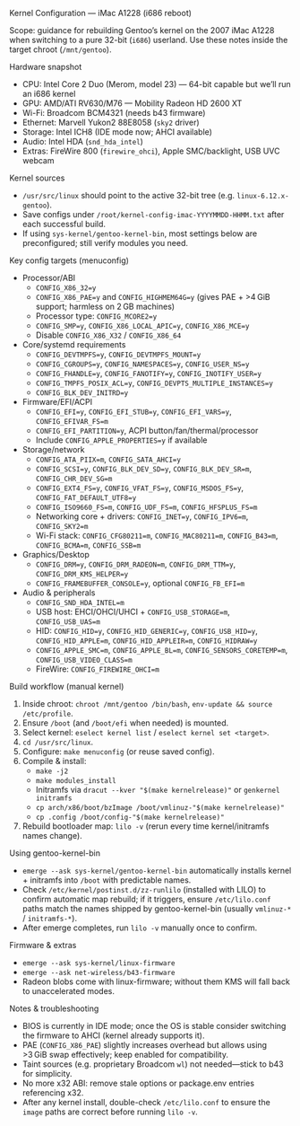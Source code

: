 Kernel Configuration — iMac A1228 (i686 reboot)

Scope: guidance for rebuilding Gentoo’s kernel on the 2007 iMac A1228 when switching to a pure 32-bit (`i686`) userland. Use these notes inside the target chroot (`/mnt/gentoo`).

Hardware snapshot
- CPU: Intel Core 2 Duo (Merom, model 23) — 64-bit capable but we’ll run an i686 kernel
- GPU: AMD/ATI RV630/M76 — Mobility Radeon HD 2600 XT
- Wi-Fi: Broadcom BCM4321 (needs b43 firmware)
- Ethernet: Marvell Yukon2 88E8058 (`sky2` driver)
- Storage: Intel ICH8 (IDE mode now; AHCI available)
- Audio: Intel HDA (`snd_hda_intel`)
- Extras: FireWire 800 (`firewire_ohci`), Apple SMC/backlight, USB UVC webcam

Kernel sources
- `/usr/src/linux` should point to the active 32-bit tree (e.g. `linux-6.12.x-gentoo`).
- Save configs under `/root/kernel-config-imac-YYYYMMDD-HHMM.txt` after each successful build.
- If using `sys-kernel/gentoo-kernel-bin`, most settings below are preconfigured; still verify modules you need.

Key config targets (menuconfig)
- Processor/ABI
  - `CONFIG_X86_32=y`
  - `CONFIG_X86_PAE=y` and `CONFIG_HIGHMEM64G=y` (gives PAE + >4 GiB support; harmless on 2 GB machines)
  - Processor type: `CONFIG_MCORE2=y`
  - `CONFIG_SMP=y`, `CONFIG_X86_LOCAL_APIC=y`, `CONFIG_X86_MCE=y`
  - Disable `CONFIG_X86_X32` / `CONFIG_X86_64`
- Core/systemd requirements
  - `CONFIG_DEVTMPFS=y`, `CONFIG_DEVTMPFS_MOUNT=y`
  - `CONFIG_CGROUPS=y`, `CONFIG_NAMESPACES=y`, `CONFIG_USER_NS=y`
  - `CONFIG_FHANDLE=y`, `CONFIG_FANOTIFY=y`, `CONFIG_INOTIFY_USER=y`
  - `CONFIG_TMPFS_POSIX_ACL=y`, `CONFIG_DEVPTS_MULTIPLE_INSTANCES=y`
  - `CONFIG_BLK_DEV_INITRD=y`
- Firmware/EFI/ACPI
  - `CONFIG_EFI=y`, `CONFIG_EFI_STUB=y`, `CONFIG_EFI_VARS=y`, `CONFIG_EFIVAR_FS=m`
  - `CONFIG_EFI_PARTITION=y`, ACPI button/fan/thermal/processor
  - Include `CONFIG_APPLE_PROPERTIES=y` if available
- Storage/network
  - `CONFIG_ATA_PIIX=m`, `CONFIG_SATA_AHCI=y`
  - `CONFIG_SCSI=y`, `CONFIG_BLK_DEV_SD=y`, `CONFIG_BLK_DEV_SR=m`, `CONFIG_CHR_DEV_SG=m`
  - `CONFIG_EXT4_FS=y`, `CONFIG_VFAT_FS=y`, `CONFIG_MSDOS_FS=y`, `CONFIG_FAT_DEFAULT_UTF8=y`
  - `CONFIG_ISO9660_FS=m`, `CONFIG_UDF_FS=m`, `CONFIG_HFSPLUS_FS=m`
  - Networking core + drivers: `CONFIG_INET=y`, `CONFIG_IPV6=m`, `CONFIG_SKY2=m`
  - Wi-Fi stack: `CONFIG_CFG80211=m`, `CONFIG_MAC80211=m`, `CONFIG_B43=m`, `CONFIG_BCMA=m`, `CONFIG_SSB=m`
- Graphics/Desktop
  - `CONFIG_DRM=y`, `CONFIG_DRM_RADEON=m`, `CONFIG_DRM_TTM=y`, `CONFIG_DRM_KMS_HELPER=y`
  - `CONFIG_FRAMEBUFFER_CONSOLE=y`, optional `CONFIG_FB_EFI=m`
- Audio & peripherals
  - `CONFIG_SND_HDA_INTEL=m`
  - USB host: EHCI/OHCI/UHCI + `CONFIG_USB_STORAGE=m`, `CONFIG_USB_UAS=m`
  - HID: `CONFIG_HID=y`, `CONFIG_HID_GENERIC=y`, `CONFIG_USB_HID=y`, `CONFIG_HID_APPLE=m`, `CONFIG_HID_APPLEIR=m`, `CONFIG_HIDRAW=y`
  - `CONFIG_APPLE_SMC=m`, `CONFIG_APPLE_BL=m`, `CONFIG_SENSORS_CORETEMP=m`, `CONFIG_USB_VIDEO_CLASS=m`
  - FireWire: `CONFIG_FIREWIRE_OHCI=m`

Build workflow (manual kernel)
1. Inside chroot: `chroot /mnt/gentoo /bin/bash`, `env-update && source /etc/profile`.
2. Ensure `/boot` (and `/boot/efi` when needed) is mounted.
3. Select kernel: `eselect kernel list` / `eselect kernel set <target>`.
4. `cd /usr/src/linux`.
5. Configure: `make menuconfig` (or reuse saved config).
6. Compile & install:
   - `make -j2`
   - `make modules_install`
   - Initramfs via `dracut --kver "$(make kernelrelease)"` or `genkernel initramfs`
   - `cp arch/x86/boot/bzImage /boot/vmlinuz-"$(make kernelrelease)"`
   - `cp .config /boot/config-"$(make kernelrelease)"`
7. Rebuild bootloader map: `lilo -v` (rerun every time kernel/initramfs names change).

Using gentoo-kernel-bin
- `emerge --ask sys-kernel/gentoo-kernel-bin` automatically installs kernel + initramfs into `/boot` with predictable names.
- Check `/etc/kernel/postinst.d/zz-runlilo` (installed with LILO) to confirm automatic map rebuild; if it triggers, ensure `/etc/lilo.conf` paths match the names shipped by gentoo-kernel-bin (usually `vmlinuz-*` / `initramfs-*`).
- After emerge completes, run `lilo -v` manually once to confirm.

Firmware & extras
- `emerge --ask sys-kernel/linux-firmware`
- `emerge --ask net-wireless/b43-firmware`
- Radeon blobs come with linux-firmware; without them KMS will fall back to unaccelerated modes.

Notes & troubleshooting
- BIOS is currently in IDE mode; once the OS is stable consider switching the firmware to AHCI (kernel already supports it).
- PAE (`CONFIG_X86_PAE`) slightly increases overhead but allows using >3 GiB swap effectively; keep enabled for compatibility.
- Taint sources (e.g. proprietary Broadcom `wl`) not needed—stick to b43 for simplicity.
- No more x32 ABI: remove stale options or package.env entries referencing x32.
- After any kernel install, double-check `/etc/lilo.conf` to ensure the `image` paths are correct before running `lilo -v`.
